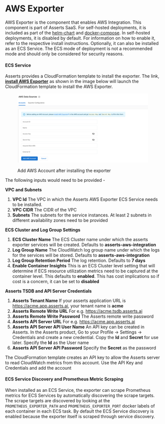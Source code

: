 # AWS Exporter

AWS Exporter is the component that enables AWS Integration. This component is part of Asserts SaaS. For self-hosted deployments, it is included as part of the [helm-chart](../../../getting-started/self-hosted/helm-chart.md) and [docker-compose](../../../getting-started/self-hosted/docker-compose.md). In self-hosted deployments, it is disabled by default. For information on how to enable it, refer to the respective install instructions. Optionally, it can also be installed as an ECS Service. The ECS mode of deployment is not a recommended mode and should only be considered for security reasons.

#### ECS Service

Asserts provides a CloudFormation template to install the exporter. The link, [**install AWS Exporter**](https://s3.us-west-2.amazonaws.com/downloads.asserts.ai/aws-integration/ecs/v3/aws-integration-with-api-key.yaml) as shown in the image below will launch the CloudFormation template to install the AWS Exporter.

<figure><img src="../../../.gitbook/assets/image (1) (1) (1) (1).png" alt=""><figcaption><p>Add AWS Account after installing the exporter</p></figcaption></figure>

The following inputs would need to be provided -

**VPC and Subnets**

1. **VPC Id** The VPC in which the Asserts AWS Exporter ECS Service needs to be installed.&#x20;
2. **VPC CIDR** The CIDR of the VPC
3. **Subnets** The subnets for the service instances. At least 2 subnets in different availability zones need to be provided

**ECS Cluster and Log Group Settings**

1. **ECS Cluster Name** The ECS Cluster name under which the asserts exporter services will be created. Defaults to **asserts-aws-integration**
2. **Log Group Name** The CloudWatch log group name under which the logs for the services will be stored. Defaults to **asserts-aws-integration**
3. **Log Group Retention Period** The log retention. Defaults to **7 days**
4. **Enable Container Insights** This is an ECS Cluster level setting that will determine if ECS resource utilization metrics need to be captured at the container level. This defaults to **enabled**. This has cost implications so if cost is a concern, it can be set to **disabled**

**Asserts TSDB and API Server Credentials**

1. **Asserts Tenant Name** If your asserts application URL is https://acme.app.asserts.ai, your tenant name is **acme**
2. **Asserts Remote Write URL** For e.g. https://acme.tsdb.asserts.ai
3. **Asserts Remote Write Password** The Asserts remote write password
4. **Asserts API Server URL** For e.g. https://acme.app.asserts.ai
5. **Asserts API Server API User Name** An API key can be created in Asserts. In the Asserts product, Go to your Profile -> Settings -> Credentials and create a new credential. Copy the **Id** and **Secret** for use later. Specify the **Id** as the User name
6. **Asserts API Server API Password** Specify the **Secret** as the password

The CloudFormation template creates an API key to allow the Asserts server to read CloudWatch metrics from this account. Use the API Key and Credentials and add the account

#### ECS Service Discovery and Prometheus Metric Scraping

When installed as an ECS Service, the exporter can scrape Prometheus metrics for ECS Services by automatically discovering the scrape targets. The scrape targets are discovered by looking at the `PROMETHEUS_EXPORTER_PATH` and `PROMETHEUS_EXPORTER_PORT` docker labels of each container in each ECS task. By default the ECS Service discovery is enabled because the exporter itself is scraped through service discovery.

